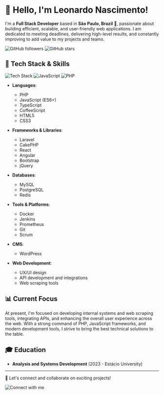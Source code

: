 # 👋 Hello, I'm Leonardo Nascimento!

I'm a **Full Stack Developer** based in **São Paulo, Brazil** 🌆, passionate about building efficient, scalable, and user-friendly web applications. I am dedicated to meeting deadlines, delivering high-level results, and constantly improving to add value to my projects and teams.

![GitHub followers](https://img.shields.io/github/followers/Leonardo-Silva-Nascimento?style=social) ![GitHub stars](https://img.shields.io/github/stars/Leonardo-Silva-Nascimento?style=social)

## 🚀 Tech Stack & Skills

![Tech Stack](https://img.shields.io/badge/PHP-4F5B93?style=flat&logo=php&logoColor=white) ![JavaScript](https://img.shields.io/badge/JavaScript-F7DF1E?style=flat&logo=javascript&logoColor=black) ![PHP](https://img.shields.io/badge/TypeScript-007ACC?style=flat&logo=typescript&logoColor=white)

- **Languages**: 
  - PHP
  - JavaScript (ES6+)
  - TypeScript
  - CoffeeScript
  - HTML5
  - CSS3

- **Frameworks & Libraries**:
  - Laravel
  - CakePHP
  - React
  - Angular
  - Bootstrap
  - jQuery

- **Databases**:
  - MySQL
  - PostgreSQL
  - Redis

- **Tools & Platforms**:
  - Docker
  - Jenkins
  - Prometheus
  - Git
  - Scrum

- **CMS**:
  - WordPress

- **Web Development**:
  - UX/UI design
  - API development and integrations
  - Web scraping tools

## 📊 Current Focus

At present, I'm focused on developing internal systems and web scraping tools, integrating APIs, and enhancing the overall user experience across the web. With a strong command of PHP, JavaScript frameworks, and modern development tools, I strive to bring the best technical solutions to the table.

## 🎓 Education

- **Analysis and Systems Development** (2023 - Estácio University)

---

🌟 Let's connect and collaborate on exciting projects! 

![Connect with me](https://img.shields.io/badge/Email-leonct13@gmail.com-orange)
